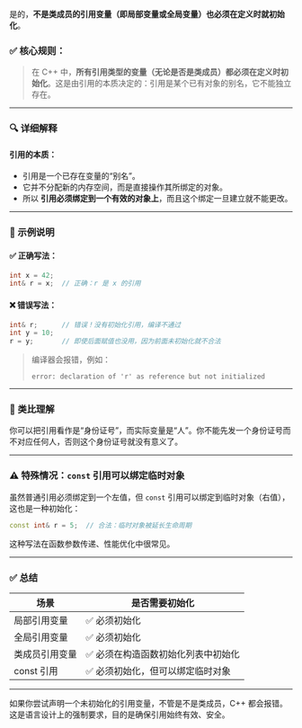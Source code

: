 是的，**不是类成员的引用变量（即局部变量或全局变量）也必须在定义时就初始化**。

### ✅ 核心规则：

> 在 C++ 中，**所有引用类型的变量（无论是否是类成员）都必须在定义时初始化**。这是由引用的本质决定的：引用是某个已有对象的别名，它不能独立存在。

---

### 🔍 详细解释

#### 引用的本质：
- 引用是一个已存在变量的“别名”。
- 它并不分配新的内存空间，而是直接操作其所绑定的对象。
- 所以 **引用必须绑定到一个有效的对象上**，而且这个绑定一旦建立就不能更改。

---

### 📌 示例说明

#### ✅ 正确写法：

```cpp
int x = 42;
int& r = x;  // 正确：r 是 x 的引用
```

#### ❌ 错误写法：

```cpp
int& r;      // 错误！没有初始化引用，编译不通过
int y = 10;
r = y;       // 即使后面赋值也没用，因为前面未初始化就不合法
```

> 编译器会报错，例如：
> ```
> error: declaration of 'r' as reference but not initialized
> ```

---

### 🧠 类比理解

你可以把引用看作是“身份证号”，而实际变量是“人”。你不能先发一个身份证号而不对应任何人，否则这个身份证号就没有意义了。

---

### ⚠️ 特殊情况：`const` 引用可以绑定临时对象

虽然普通引用必须绑定到一个左值，但 `const` 引用可以绑定到临时对象（右值），这也是一种初始化：

```cpp
const int& r = 5;  // 合法：临时对象被延长生命周期
```

这种写法在函数参数传递、性能优化中很常见。

---

### ✅ 总结

| 场景           | 是否需要初始化                     |
| -------------- | ---------------------------------- |
| 局部引用变量   | ✅ 必须初始化                       |
| 全局引用变量   | ✅ 必须初始化                       |
| 类成员引用变量 | ✅ 必须在构造函数初始化列表中初始化 |
| const 引用     | ✅ 必须初始化，但可以绑定临时对象   |

---

如果你尝试声明一个未初始化的引用变量，不管是不是类成员，C++ 都会报错。这是语言设计上的强制要求，目的是确保引用始终有效、安全。